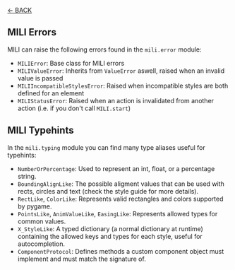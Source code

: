 [<- BACK](https://github.com/damusss/mili/blob/main/guide/guide.md)

## MILI Errors

MILI can raise the following errors found in the `mili.error` module:

- `MILIError`: Base class for MILI errors
- `MILIValueError`: Inherits from `ValueError` aswell, raised when an invalid value is passed
- `MILIIncompatibleStylesError`: Raised when incompatible styles are both defined for an element
- `MILIStatusError`: Raised when an action is invalidated from another action (i.e. if you don't call `MILI.start`)

## MILI Typehints

In the `mili.typing` module you can find many type aliases useful for typehints:

- `NumberOrPercentage`: Used to represent an int, float, or a percentage string.
- `BoundingAlignLike`: The possible aligment values that can be used with rects, circles and text (check the style guide for more details).
- `RectLike`, `ColorLike`: Represents valid rectangles and colors supported by pygame.
- `PointsLike`, `AnimValueLike`, `EasingLike`: Represents allowed types for common values.
- `X_StyleLike`: A typed dictionary (a normal dictionary at runtime) containing the allowed keys and types for each style, useful for autocompletion.
- `ComponentProtocol`: Defines methods a custom component object must implement and must match the signature of.

